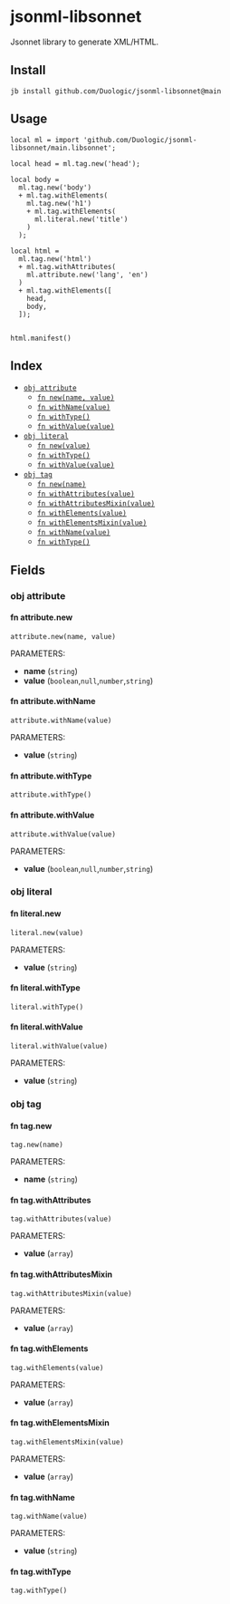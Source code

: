 # jsonml-libsonnet

Jsonnet library to generate XML/HTML.
## Install

```
jb install github.com/Duologic/jsonml-libsonnet@main
```

## Usage

```jsonnet
local ml = import 'github.com/Duologic/jsonml-libsonnet/main.libsonnet';

local head = ml.tag.new('head');

local body =
  ml.tag.new('body')
  + ml.tag.withElements(
    ml.tag.new('h1')
    + ml.tag.withElements(
      ml.literal.new('title')
    )
  );

local html =
  ml.tag.new('html')
  + ml.tag.withAttributes(
    ml.attribute.new('lang', 'en')
  )
  + ml.tag.withElements([
    head,
    body,
  ]);


html.manifest()

```


## Index

* [`obj attribute`](#obj-attribute)
  * [`fn new(name, value)`](#fn-attributenew)
  * [`fn withName(value)`](#fn-attributewithname)
  * [`fn withType()`](#fn-attributewithtype)
  * [`fn withValue(value)`](#fn-attributewithvalue)
* [`obj literal`](#obj-literal)
  * [`fn new(value)`](#fn-literalnew)
  * [`fn withType()`](#fn-literalwithtype)
  * [`fn withValue(value)`](#fn-literalwithvalue)
* [`obj tag`](#obj-tag)
  * [`fn new(name)`](#fn-tagnew)
  * [`fn withAttributes(value)`](#fn-tagwithattributes)
  * [`fn withAttributesMixin(value)`](#fn-tagwithattributesmixin)
  * [`fn withElements(value)`](#fn-tagwithelements)
  * [`fn withElementsMixin(value)`](#fn-tagwithelementsmixin)
  * [`fn withName(value)`](#fn-tagwithname)
  * [`fn withType()`](#fn-tagwithtype)

## Fields

### obj attribute


#### fn attribute.new

```jsonnet
attribute.new(name, value)
```

PARAMETERS:

* **name** (`string`)
* **value** (`boolean`,`null`,`number`,`string`)


#### fn attribute.withName

```jsonnet
attribute.withName(value)
```

PARAMETERS:

* **value** (`string`)


#### fn attribute.withType

```jsonnet
attribute.withType()
```



#### fn attribute.withValue

```jsonnet
attribute.withValue(value)
```

PARAMETERS:

* **value** (`boolean`,`null`,`number`,`string`)


### obj literal


#### fn literal.new

```jsonnet
literal.new(value)
```

PARAMETERS:

* **value** (`string`)


#### fn literal.withType

```jsonnet
literal.withType()
```



#### fn literal.withValue

```jsonnet
literal.withValue(value)
```

PARAMETERS:

* **value** (`string`)


### obj tag


#### fn tag.new

```jsonnet
tag.new(name)
```

PARAMETERS:

* **name** (`string`)


#### fn tag.withAttributes

```jsonnet
tag.withAttributes(value)
```

PARAMETERS:

* **value** (`array`)


#### fn tag.withAttributesMixin

```jsonnet
tag.withAttributesMixin(value)
```

PARAMETERS:

* **value** (`array`)


#### fn tag.withElements

```jsonnet
tag.withElements(value)
```

PARAMETERS:

* **value** (`array`)


#### fn tag.withElementsMixin

```jsonnet
tag.withElementsMixin(value)
```

PARAMETERS:

* **value** (`array`)


#### fn tag.withName

```jsonnet
tag.withName(value)
```

PARAMETERS:

* **value** (`string`)


#### fn tag.withType

```jsonnet
tag.withType()
```



